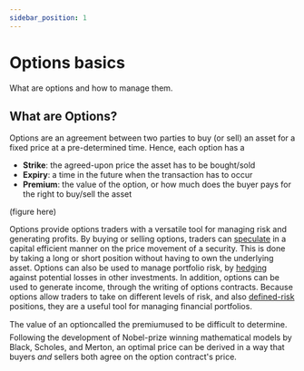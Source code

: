 ```yaml
---
sidebar_position: 1
---
```


# Options basics
What are options and how to manage them.

## What are Options?

Options are an agreement between two parties to buy (or sell) an asset for a fixed price at a pre-determined time.
Hence, each option has a
- **Strike**: the agreed-upon price the asset has to be bought/sold
- **Expiry**: a time in the future when the transaction has to occur
- **Premium**: the value of the option, or how much does the buyer pays for the right to buy/sell the asset

(figure here)

Options provide options traders with a versatile tool for managing risk and generating profits.
By buying or selling options, traders can [speculate](/docs/trading/perpetual-options) in a capital efficient manner on the price movement of a security. This is done by taking a long or short position without having to own the underlying asset.
Options can also be used to manage portfolio risk, by [hedging](docs/trading/basic-concepts) against potential losses in other investments.
In addition, options can be used to generate income, through the writing of options contracts.
Because options allow traders to take on different levels of risk, and also [defined-risk](docs/trading/risks) positions, they are a useful tool for managing financial portfolios.

The value of an option&#151;called the premium&#151;used to be difficult to determine.
Following the development of Nobel-prize winning mathematical models by <Term popup="The Black-Scholes model, aka the Black-Scholes-Merton (BSM) model, is a differential equation widely used to price options contracts." reference="/docs/terms/blackscholes">Black, Scholes, and Merton</Term>, an optimal price can be derived in a way that buyers _and_ sellers both agree on the option contract's price.


